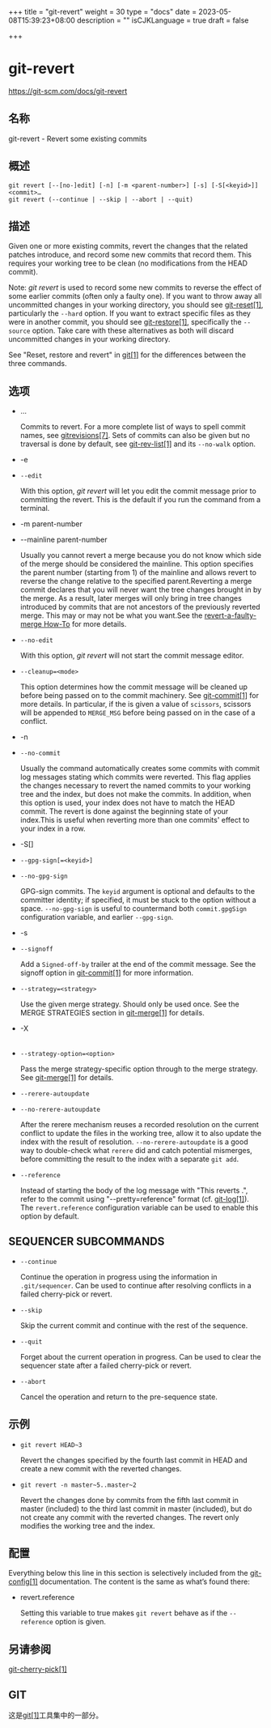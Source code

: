 +++
title = "git-revert"
weight = 30
type = "docs"
date = 2023-05-08T15:39:23+08:00
description = ""
isCJKLanguage = true
draft = false

+++

# git-revert

https://git-scm.com/docs/git-revert

## 名称

git-revert - Revert some existing commits

## 概述

```
git revert [--[no-]edit] [-n] [-m <parent-number>] [-s] [-S[<keyid>]] <commit>…
git revert (--continue | --skip | --abort | --quit)
```

## 描述

Given one or more existing commits, revert the changes that the related patches introduce, and record some new commits that record them. This requires your working tree to be clean (no modifications from the HEAD commit).

Note: *git revert* is used to record some new commits to reverse the effect of some earlier commits (often only a faulty one). If you want to throw away all uncommitted changes in your working directory, you should see [git-reset[1]](../git-reset), particularly the `--hard` option. If you want to extract specific files as they were in another commit, you should see [git-restore[1]](../git-restore), specifically the `--source` option. Take care with these alternatives as both will discard uncommitted changes in your working directory.

See "Reset, restore and revert" in [git[1]](../git) for the differences between the three commands.

## 选项

- <commit>…

  Commits to revert. For a more complete list of ways to spell commit names, see [gitrevisions[7]](../../7/gitrevisions). Sets of commits can also be given but no traversal is done by default, see [git-rev-list[1]](../git-rev-list) and its `--no-walk` option.

- -e

- `--edit`

  With this option, *git revert* will let you edit the commit message prior to committing the revert. This is the default if you run the command from a terminal.

- -m parent-number

- --mainline parent-number

  Usually you cannot revert a merge because you do not know which side of the merge should be considered the mainline. This option specifies the parent number (starting from 1) of the mainline and allows revert to reverse the change relative to the specified parent.Reverting a merge commit declares that you will never want the tree changes brought in by the merge. As a result, later merges will only bring in tree changes introduced by commits that are not ancestors of the previously reverted merge. This may or may not be what you want.See the [revert-a-faulty-merge How-To](https://git-scm.com/docs/howto/revert-a-faulty-merge) for more details.

- `--no-edit`

  With this option, *git revert* will not start the commit message editor.

- `--cleanup=<mode>`

  This option determines how the commit message will be cleaned up before being passed on to the commit machinery. See [git-commit[1]](../git-commit) for more details. In particular, if the *<mode>* is given a value of `scissors`, scissors will be appended to `MERGE_MSG` before being passed on in the case of a conflict.

- -n

- `--no-commit`

  Usually the command automatically creates some commits with commit log messages stating which commits were reverted. This flag applies the changes necessary to revert the named commits to your working tree and the index, but does not make the commits. In addition, when this option is used, your index does not have to match the HEAD commit. The revert is done against the beginning state of your index.This is useful when reverting more than one commits' effect to your index in a row.

- -S[<keyid>]

- `--gpg-sign[=<keyid>]`

- `--no-gpg-sign`

  GPG-sign commits. The `keyid` argument is optional and defaults to the committer identity; if specified, it must be stuck to the option without a space. `--no-gpg-sign` is useful to countermand both `commit.gpgSign` configuration variable, and earlier `--gpg-sign`.

- -s

- `--signoff`

  Add a `Signed-off-by` trailer at the end of the commit message. See the signoff option in [git-commit[1]](../git-commit) for more information.

- `--strategy=<strategy>`

  Use the given merge strategy. Should only be used once. See the MERGE STRATEGIES section in [git-merge[1]](../git-merge) for details.

- -X<option>

- `--strategy-option=<option>`

  Pass the merge strategy-specific option through to the merge strategy. See [git-merge[1]](../git-merge) for details.

- `--rerere-autoupdate`

- `--no-rerere-autoupdate`

  After the rerere mechanism reuses a recorded resolution on the current conflict to update the files in the working tree, allow it to also update the index with the result of resolution. `--no-rerere-autoupdate` is a good way to double-check what `rerere` did and catch potential mismerges, before committing the result to the index with a separate `git add`.

- `--reference`

  Instead of starting the body of the log message with "This reverts <full object name of the commit being reverted>.", refer to the commit using "--pretty=reference" format (cf. [git-log[1]](../git-log)). The `revert.reference` configuration variable can be used to enable this option by default.

## SEQUENCER SUBCOMMANDS

- `--continue`

  Continue the operation in progress using the information in `.git/sequencer`. Can be used to continue after resolving conflicts in a failed cherry-pick or revert.

- `--skip`

  Skip the current commit and continue with the rest of the sequence.

- `--quit`

  Forget about the current operation in progress. Can be used to clear the sequencer state after a failed cherry-pick or revert.

- `--abort`

  Cancel the operation and return to the pre-sequence state.

## 示例

- `git revert HEAD~3`

  Revert the changes specified by the fourth last commit in HEAD and create a new commit with the reverted changes.

- `git revert -n master~5..master~2`

  Revert the changes done by commits from the fifth last commit in master (included) to the third last commit in master (included), but do not create any commit with the reverted changes. The revert only modifies the working tree and the index.

## 配置

Everything below this line in this section is selectively included from the [git-config[1]](../git-config) documentation. The content is the same as what’s found there:

- revert.reference

  Setting this variable to true makes `git revert` behave as if the `--reference` option is given.

## 另请参阅

[git-cherry-pick[1]](../git-cherry-pick)

## GIT

  这是[git[1]](../../Git)工具集中的一部分。